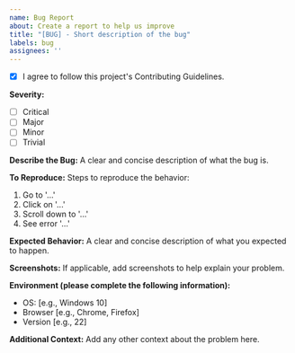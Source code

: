 ```yaml
---
name: Bug Report
about: Create a report to help us improve
title: "[BUG] - Short description of the bug"
labels: bug
assignees: ''
---
```


- [x]  I agree to follow this project's Contributing Guidelines.

**Severity:**
- [ ] Critical
- [ ] Major
- [ ] Minor
- [ ] Trivial

**Describe the Bug:**
A clear and concise description of what the bug is.

**To Reproduce:**
Steps to reproduce the behavior:

1. Go to '...'
2. Click on '...'
3. Scroll down to '...'
4. See error '...'

**Expected Behavior:**
A clear and concise description of what you expected to happen.

**Screenshots:**
If applicable, add screenshots to help explain your problem.

**Environment (please complete the following information):**
- OS: [e.g., Windows 10]
- Browser [e.g., Chrome, Firefox]
- Version [e.g., 22]

**Additional Context:**
Add any other context about the problem here.
